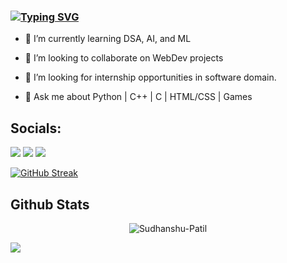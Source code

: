 ### [![Typing SVG](https://readme-typing-svg.demolab.com?font=Fira+Code&pause=1000&random=false&width=435&lines=Hi%2C+I'm+Sudhanshu+Patil)](https://git.io/typing-svg)

- 🌱 I’m currently learning DSA, AI, and ML

- 👯 I’m looking to collaborate on WebDev projects
  
- 🤔 I’m looking for internship opportunities in software domain.
  
- 💬 Ask me about Python | C++ | C | HTML/CSS | Games

## Socials:
[![](https://img.shields.io/badge/linkedin-%230077B5.svg?style=for-the-badge&logo=linkedin)](https://www.linkedin.com/in/sudhpatil)
[![](https://img.shields.io/badge/Gmail-D14836?style=for-the-badge&logo=gmail&logoColor=white)](mailto:sudhanshupatil588@gmail.com)
[![](https://img.shields.io/badge/Instagram-E4405F?style=for-the-badge&logo=instagram&logoColor=white)](https://www.instagram.com/sudhan_shuu/)

[![GitHub Streak](https://streak-stats.demolab.com?user=Sudhanshu-Patil)](https://git.io/streak-stats)

## Github Stats
<p align="center"> <img src="https://komarev.com/ghpvc/?username=Sudhanshu-Patil&label=Profile%20views&color=0e75b6&style=flat&base=415" alt="Sudhanshu-Patil" /> </p>
<img src="https://github-readme-stats.vercel.app/api?username=Sudhanshu-Patil&show_icons=true"/>
